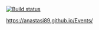 [![Build status](https://ci.appveyor.com/api/projects/status/to8gniwgf4q8f20s?svg=true)](https://ci.appveyor.com/project/anastasi89/events)

https://anastasi89.github.io/Events/
